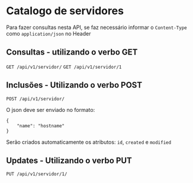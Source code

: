 # Catalogo de servidores


Para fazer consultas nesta API, se faz necessário informar o `Content-Type` como `application/json` no Header


## Consultas - utilizando o verbo GET
`GET /api/v1/servidor/`
`GET /api/v1/servidor/1`

## Inclusões - Utilizando o verbo POST
`POST /api/v1/servidor/`

O json deve ser enviado no formato:
```
{
    "name": "hostname"
}
```
Serão criados automaticamente os atributos: `id`, `created` e `modified`

## Updates - Utilizando o verbo PUT
`PUT /api/v1/servidor/1/`